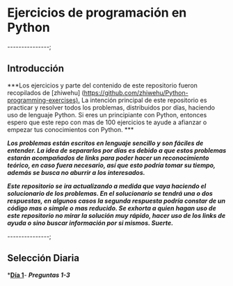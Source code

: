 # Ejercicios de programación en Python

---------------;

## Introducción

***Los ejercicios y parte del contenido de este repositorio fueron recopilados de [zhiwehu] (<https://github.com/zhiwehu/Python-programming-exercises).> La intención principal de este repositorio es practicar y resolver todos los problemas, distribuidos por días, haciendo uso de lenguaje Python. Si eres un principiante con Python, entonces espero que este repo con mas de 100 ejercicios te ayude a afianzar o empezar tus conocimientos con Python. ***

***Los problemas están escritos en lenguaje sencillo y son fáciles de entender. La idea de separarlos por días es debido a que estos problemas estarán acompañados de links para poder hacer un reconocimiento teórico, en caso fuera necesario, así que esto podría tomar su tiempo, además se busca no aburrir a los interesados.***

***Este repositorio se ira actualizando a medida que vaya haciendo el solucionario de los problemas. En el solucionario se tendrá una o dos respuestas, en algunos casos la segunda respuesta podría constar de un código mas o simple o mas reducido. Se exhorta a quien hagan uso de este repositorio no mirar la solución muy rápido, hacer uso de los links de ayuda o sino buscar información por si mismos. Suerte.***

---------------;

## Selección Diaria

***[Día 1](https://github.com/ratondelcongo/Python-Practice-Spanish-Edition/blob/master/Problemas/Dia%2002.md)**- ***Preguntas 1-3***
